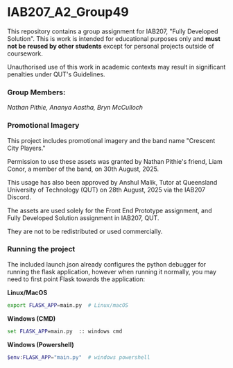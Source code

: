 # IAB207_A2_Group49

This repository contains a group assignment for IAB207, "Fully Developed Solution". This is work is intended for educational purposes only
and **must not be reused by other students** except for personal projects outside of coursework.

Unauthorised use of this work in academic contexts may result in significant penalties under QUT's Guidelines.

### Group Members:

_Nathan Pithie,_
_Ananya Aastha,_
_Bryn McCulloch_

### Promotional Imagery

This project includes promotional imagery and the band name "Crescent City Players."

Permission to use these assets was granted by Nathan Pithie's friend, Liam Conor, a member of the band, on 30th August, 2025.

This usage has also been approved by Anshul Malik, Tutor at Queensland University of Technology (QUT) on 28th August, 2025 via the IAB207 Discord.

The assets are used solely for the Front End Prototype assignment, and Fully Developed Solution assignment in IAB207, QUT.

They are not to be redistributed or used commercially.

### Running the project

The included launch.json already configures the python debugger for running the flask application, however when
running it normally, you may need to first point Flask towards the application:

**Linux/MacOS**

```bash
export FLASK_APP=main.py  # Linux/macOS
```

**Windows (CMD)**

```cmd
set FLASK_APP=main.py  :: windows cmd
```

**Windows (Powershell)**

```powershell
$env:FLASK_APP="main.py"  # windows powershell
```

